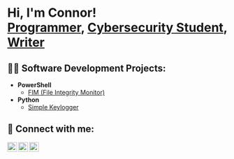 <h1>Hi, I'm Connor! <br/><a href="https://github.com/printHelloFriend"> Programmer</a>, <a href="https://www.linkedin.com/in/connorgates-/">Cybersecurity Student</a>, <a href="https://medium.com/@connorgates"> Writer</a>


<h2>👨‍💻 Software Development Projects:</h2>

- <b>PowerShell</b>
  - [FIM (File Integrity Monitor)](https://github.com/printHelloFriend/File-Integrity-Monitor-FIM-)
- <b>Python</b>
  - [Simple Keylogger](https://github.com/printHelloFriend/simplekeylogger)
  
<h2> 🤳 Connect with me:</h2>

[<img align="left" alt="ConnorGates | Twitter" width="22px" src="https://cdn.jsdelivr.net/npm/simple-icons@v3/icons/twitter.svg" />][twitter]
[<img align="left" alt="ConnorGates | LinkedIn" width="22px" src="https://cdn.jsdelivr.net/npm/simple-icons@v3/icons/linkedin.svg" />][linkedin]
[<img align="left" alt="ConnorGates | Instagram" width="22px" src="https://cdn.jsdelivr.net/npm/simple-icons@v3/icons/instagram.svg" />][instagram]

[twitter]: https://twitter.com/connorrgates
[instagram]: https://www.instagram.com/connorrgates/
[linkedin]: https://www.linkedin.com/in/connorgates-
